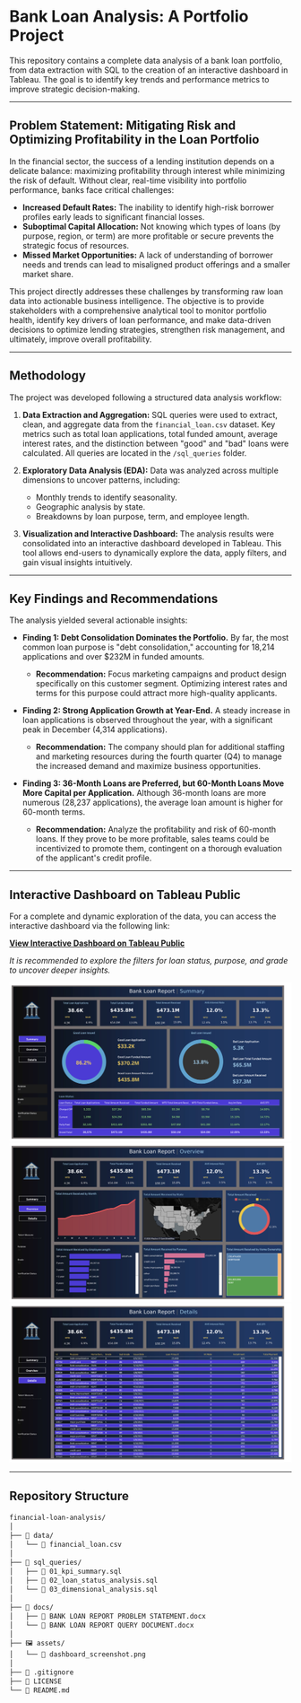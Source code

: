 # Bank Loan Analysis: A Portfolio Project

This repository contains a complete data analysis of a bank loan portfolio, from data extraction with SQL to the creation of an interactive dashboard in Tableau. The goal is to identify key trends and performance metrics to improve strategic decision-making.

---

## Problem Statement: Mitigating Risk and Optimizing Profitability in the Loan Portfolio

In the financial sector, the success of a lending institution depends on a delicate balance: maximizing profitability through interest while minimizing the risk of default. Without clear, real-time visibility into portfolio performance, banks face critical challenges:

* **Increased Default Rates:** The inability to identify high-risk borrower profiles early leads to significant financial losses.
* **Suboptimal Capital Allocation:** Not knowing which types of loans (by purpose, region, or term) are more profitable or secure prevents the strategic focus of resources.
* **Missed Market Opportunities:** A lack of understanding of borrower needs and trends can lead to misaligned product offerings and a smaller market share.

This project directly addresses these challenges by transforming raw loan data into actionable business intelligence. The objective is to provide stakeholders with a comprehensive analytical tool to monitor portfolio health, identify key drivers of loan performance, and make data-driven decisions to optimize lending strategies, strengthen risk management, and ultimately, improve overall profitability.

---

## Methodology

The project was developed following a structured data analysis workflow:

1.  **Data Extraction and Aggregation:** SQL queries were used to extract, clean, and aggregate data from the `financial_loan.csv` dataset. Key metrics such as total loan applications, total funded amount, average interest rates, and the distinction between "good" and "bad" loans were calculated. All queries are located in the `/sql_queries` folder.

2.  **Exploratory Data Analysis (EDA):** Data was analyzed across multiple dimensions to uncover patterns, including:
    * Monthly trends to identify seasonality.
    * Geographic analysis by state.
    * Breakdowns by loan purpose, term, and employee length.

3.  **Visualization and Interactive Dashboard:** The analysis results were consolidated into an interactive dashboard developed in Tableau. This tool allows end-users to dynamically explore the data, apply filters, and gain visual insights intuitively.

---

## Key Findings and Recommendations

The analysis yielded several actionable insights:

* **Finding 1: Debt Consolidation Dominates the Portfolio.**
    By far, the most common loan purpose is "debt consolidation," accounting for 18,214 applications and over $232M in funded amounts.
    * **Recommendation:** Focus marketing campaigns and product design specifically on this customer segment. Optimizing interest rates and terms for this purpose could attract more high-quality applicants.

* **Finding 2: Strong Application Growth at Year-End.**
    A steady increase in loan applications is observed throughout the year, with a significant peak in December (4,314 applications).
    * **Recommendation:** The company should plan for additional staffing and marketing resources during the fourth quarter (Q4) to manage the increased demand and maximize business opportunities.

* **Finding 3: 36-Month Loans are Preferred, but 60-Month Loans Move More Capital per Application.**
    Although 36-month loans are more numerous (28,237 applications), the average loan amount is higher for 60-month terms.
    * **Recommendation:** Analyze the profitability and risk of 60-month loans. If they prove to be more profitable, sales teams could be incentivized to promote them, contingent on a thorough evaluation of the applicant's credit profile.

---

## Interactive Dashboard on Tableau Public

For a complete and dynamic exploration of the data, you can access the interactive dashboard via the following link:

**[View Interactive Dashboard on Tableau Public](https://public.tableau.com/app/profile/alex.rojas.segovia/viz/FinancialLoanAnalysis_17271177680980/Overview)**

*It is recommended to explore the filters for loan status, purpose, and grade to uncover deeper insights.*

![Dashboard Screenshot](assets/Summary.png)
![Dashboard Screenshot](assets/Overview.png)
![Dashboard Screenshot](assets/Details.png)

---

## Repository Structure

```
financial-loan-analysis/
│
├── 📂 data/
│   └── 📄 financial_loan.csv
│
├── 📂 sql_queries/
│   ├── 📄 01_kpi_summary.sql
│   ├── 📄 02_loan_status_analysis.sql
│   └── 📄 03_dimensional_analysis.sql
│
├── 📂 docs/
│   ├── 📄 BANK LOAN REPORT PROBLEM STATEMENT.docx
│   └── 📄 BANK LOAN REPORT QUERY DOCUMENT.docx
│
├── 🖼️ assets/
│   └── 📄 dashboard_screenshot.png
│
├── 📄 .gitignore
├── 📄 LICENSE
└── 📄 README.md
```
